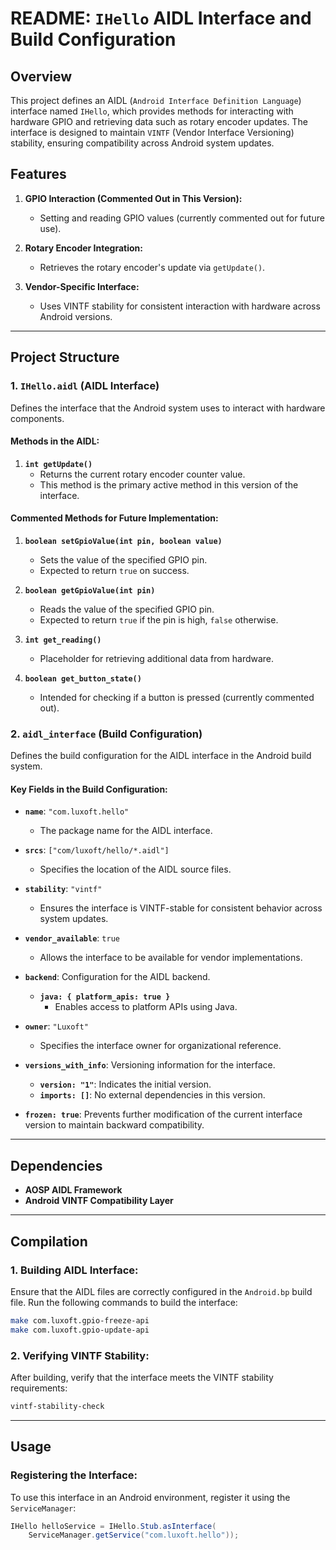 # README: `IHello` AIDL Interface and Build Configuration

## Overview

This project defines an AIDL (`Android Interface Definition Language`) interface named `IHello`, which provides methods for interacting with hardware GPIO and retrieving data such as rotary encoder updates. The interface is designed to maintain `VINTF` (Vendor Interface Versioning) stability, ensuring compatibility across Android system updates.

## Features

1. **GPIO Interaction (Commented Out in This Version):**
   - Setting and reading GPIO values (currently commented out for future use).
   
2. **Rotary Encoder Integration:**
   - Retrieves the rotary encoder's update via `getUpdate()`.

3. **Vendor-Specific Interface:**
   - Uses VINTF stability for consistent interaction with hardware across Android versions.

---

## Project Structure

### 1. **`IHello.aidl` (AIDL Interface)**

Defines the interface that the Android system uses to interact with hardware components.

#### Methods in the AIDL:

1. **`int getUpdate()`**
   - Returns the current rotary encoder counter value.
   - This method is the primary active method in this version of the interface.

#### Commented Methods for Future Implementation:

1. **`boolean setGpioValue(int pin, boolean value)`**
   - Sets the value of the specified GPIO pin.
   - Expected to return `true` on success.

2. **`boolean getGpioValue(int pin)`**
   - Reads the value of the specified GPIO pin.
   - Expected to return `true` if the pin is high, `false` otherwise.

3. **`int get_reading()`**
   - Placeholder for retrieving additional data from hardware.

4. **`boolean get_button_state()`**
   - Intended for checking if a button is pressed (currently commented out).

### 2. **`aidl_interface` (Build Configuration)**

Defines the build configuration for the AIDL interface in the Android build system.

#### Key Fields in the Build Configuration:

- **`name`**: `"com.luxoft.hello"`
  - The package name for the AIDL interface.

- **`srcs`**: `["com/luxoft/hello/*.aidl"]`
  - Specifies the location of the AIDL source files.

- **`stability`**: `"vintf"`
  - Ensures the interface is VINTF-stable for consistent behavior across system updates.

- **`vendor_available`**: `true`
  - Allows the interface to be available for vendor implementations.

- **`backend`**: Configuration for the AIDL backend.
  - **`java: { platform_apis: true }`**
    - Enables access to platform APIs using Java.

- **`owner`**: `"Luxoft"`
  - Specifies the interface owner for organizational reference.

- **`versions_with_info`**: Versioning information for the interface.
  - **`version: "1"`**: Indicates the initial version.
  - **`imports: []`**: No external dependencies in this version.

- **`frozen: true`**: Prevents further modification of the current interface version to maintain backward compatibility.

---

## Dependencies

- **AOSP AIDL Framework**
- **Android VINTF Compatibility Layer**

---

## Compilation

### 1. **Building AIDL Interface:**

Ensure that the AIDL files are correctly configured in the `Android.bp` build file. Run the following commands to build the interface:

```bash
make com.luxoft.gpio-freeze-api
make com.luxoft.gpio-update-api
```

### 2. **Verifying VINTF Stability:**

After building, verify that the interface meets the VINTF stability requirements:

```bash
vintf-stability-check
```

---

## Usage

### Registering the Interface:

To use this interface in an Android environment, register it using the `ServiceManager`:

```java
IHello helloService = IHello.Stub.asInterface(
    ServiceManager.getService("com.luxoft.hello"));
```




